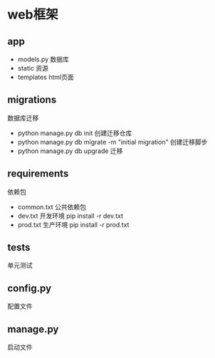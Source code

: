 # web框架

## app
* models.py 数据库
* static 资源
* templates html页面

## migrations
数据库迁移
+ python manage.py db init 创建迁移仓库
+ python manage.py db migrate -m "initial migration" 创建迁移脚步
+ python manage.py db upgrade 迁移

## requirements
依赖包
- common.txt 公共依赖包
- dev.txt 开发环境 pip install -r dev.txt
- prod.txt 生产环境 pip install -r prod.txt

## tests
单元测试

## config.py
配置文件

## manage.py
启动文件

